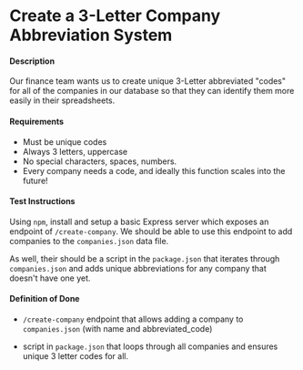 # Create a 3-Letter Company Abbreviation System

#### Description

Our finance team wants us to create unique 3-Letter abbreviated "codes" for all of the companies in our database so that they can identify them more easily in their spreadsheets.

#### Requirements

- Must be unique codes
- Always 3 letters, uppercase
- No special characters, spaces, numbers.
- Every company needs a code, and ideally this function scales into the future!

#### Test Instructions

Using `npm`, install and setup a basic Express server which exposes an endpoint of `/create-company`. We should be able to use this endpoint to add companies to the `companies.json` data file.

As well, their should be a script in the `package.json` that iterates through `companies.json` and adds unique abbreviations for any company that doesn't have one yet.

#### Definition of Done

- `/create-company` endpoint that allows adding a company to `companies.json` (with name and abbreviated_code)

- script in `package.json` that loops through all companies and ensures unique 3 letter codes for all.
